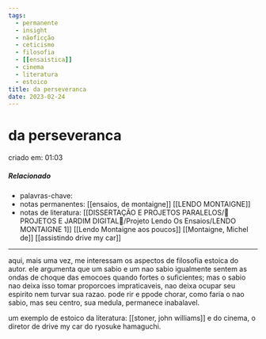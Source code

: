 ```yaml
---
tags:
  - permanente
  - insight
  - nãoficção
  - ceticismo
  - filosofia
  - [[ensaistica]]
  - cinema
  - literatura
  - estoico
title: da perseveranca
date: 2023-02-24
---
```


# da perseveranca

criado em: 01:03

##### Relacionado

- palavras-chave: 
- notas permanentes: [[ensaios, de montaigne]] [[LENDO MONTAIGNE]]
- notas de literatura: [[DISSERTAÇÃO E PROJETOS PARALELOS/🏡 PROJETOS E JARDIM DIGITAL🌱/Projeto Lendo Os Ensaios/LENDO MONTAIGNE 1]] [[Lendo Montaigne aos poucos]] [[Montaigne, Michel de]] [[assistindo drive my car]]

---

aqui, mais uma vez, me interessam os aspectos de filosofia estoica do autor. ele argumenta que um sabio e um nao sabio igualmente sentem as ondas de choque das emocoes quando fortes o suficientes; mas o sabio nao deixa isso tomar proporcoes impraticaveis, nao deixa ocupar seu espirito nem turvar sua razao. pode rir e ppode chorar, como faria o nao sabio, mas seu centro, sua medula, permanece inabalavel. 

um exemplo de estoico da literatura: [[stoner, john williams]] e do cinema, o diretor de drive my car do ryosuke hamaguchi.

